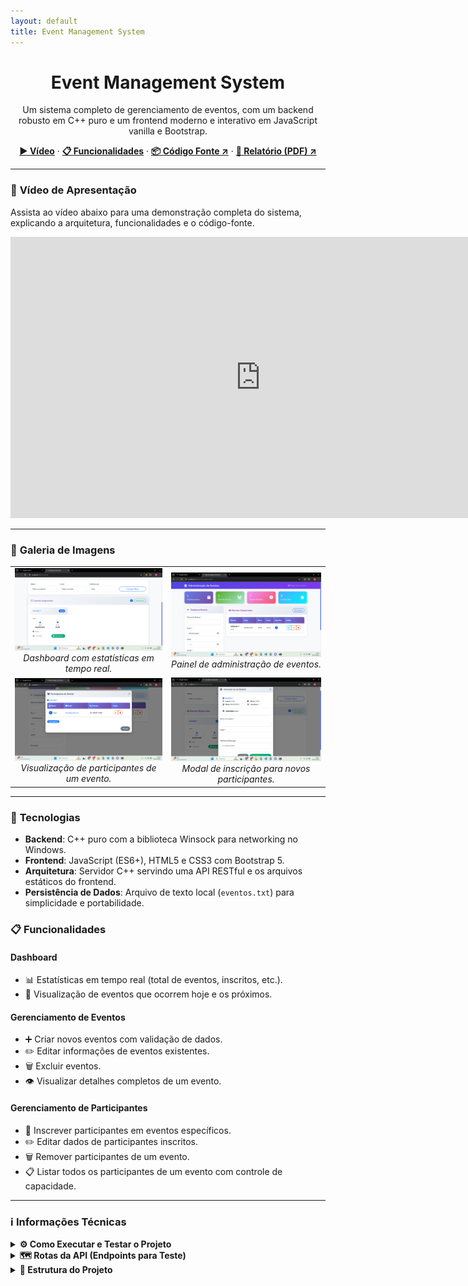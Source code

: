 ```yaml
---
layout: default
title: Event Management System
---
```


<div style="text-align: center;">
  <h1>Event Management System</h1>
  <p class="lead">
    Um sistema completo de gerenciamento de eventos, com um backend robusto em C++ puro e um frontend moderno e interativo em JavaScript vanilla e Bootstrap.
  </p>
</div>

<p align="center">
  <a href="#-vídeo-de-apresentação"><strong>▶️ Vídeo</strong></a> ·
  <a href="#-funcionalidades"><strong>📋 Funcionalidades</strong></a> ·
  <a href="https://github.com/SEU-USUARIO/SEU-REPOSITORIO"><strong>📦 Código Fonte ↗</strong></a> ·
  <a href="./assets/relatorio.pdf"><strong>📄 Relatório (PDF) ↗</strong></a>
</p>

---

### 🎥 **Vídeo de Apresentação**

Assista ao vídeo abaixo para uma demonstração completa do sistema, explicando a arquitetura, funcionalidades e o código-fonte.

<div align="center">
  <iframe width="800" height="450" src="https://www.youtube.com/embed/COLOQUE_O_ID_DO_SEU_VIDEO_AQUI" title="YouTube video player" frameborder="0" allow="accelerometer; autoplay; clipboard-write; encrypted-media; gyroscope; picture-in-picture; web-share" allowfullscreen></iframe>
</div>

---

### 📸 **Galeria de Imagens**

<table align="center">
  <tr>
    <td align="center">
      <img src="assets/foto1.png" alt="Dashboard" width="400"/>
      <br>
      <em>Dashboard com estatísticas em tempo real.</em>
    </td>
    <td align="center">
      <img src="assets/foto3.png" alt="Administração de Eventos" width="400"/>
      <br>
      <em>Painel de administração de eventos.</em>
    </td>
  </tr>
  <tr>
    <td align="center">
      <img src="assets/foto2.png" alt="Modal de Participantes" width="400"/>
      <br>
      <em>Visualização de participantes de um evento.</em>
    </td>
    <td align="center">
      <img src="assets/foto5.png" alt="Inscrição de Participante" width="400"/>
      <br>
      <em>Modal de inscrição para novos participantes.</em>
    </td>
  </tr>
</table>

---

### 🚀 **Tecnologias**

-   **Backend**: C++ puro com a biblioteca Winsock para networking no Windows.
-   **Frontend**: JavaScript (ES6+), HTML5 e CSS3 com Bootstrap 5.
-   **Arquitetura**: Servidor C++ servindo uma API RESTful e os arquivos estáticos do frontend.
-   **Persistência de Dados**: Arquivo de texto local (`eventos.txt`) para simplicidade e portabilidade.

### 📋 **Funcionalidades**

#### **Dashboard**
-   📊 Estatísticas em tempo real (total de eventos, inscritos, etc.).
-   📅 Visualização de eventos que ocorrem hoje e os próximos.

#### **Gerenciamento de Eventos**
-   ➕ Criar novos eventos com validação de dados.
-   ✏️ Editar informações de eventos existentes.
-   🗑️ Excluir eventos.
-   👁️ Visualizar detalhes completos de um evento.

#### **Gerenciamento de Participantes**
-   📝 Inscrever participantes em eventos específicos.
-   ✏️ Editar dados de participantes inscritos.
-   🗑️ Remover participantes de um evento.
-   📋 Listar todos os participantes de um evento com controle de capacidade.

---

### ℹ️ **Informações Técnicas**

<details>
  <summary><strong>⚙️ Como Executar e Testar o Projeto</strong></summary>

  Siga os passos abaixo para compilar e executar o projeto em um ambiente Windows.

  #### **Pré-requisitos**
  - Um compilador C++, como o **MinGW (g++)**, instalado e configurado no `PATH` do sistema.
  - Um navegador web moderno (Chrome, Firefox, Edge).
  - (Opcional) **Visual Studio Code** com a extensão **Thunder Client** para testar a API.

  #### **1. Compilando o Backend**
  Para criar o executável do servidor, você pode usar o script de compilação fornecido.
  1.  Abra um terminal (CMD ou PowerShell).
  2.  Navegue até a pasta raiz do projeto `EventManagement/`.
  3.  Execute o script de compilação:
      ```bash
      backend\compile_simple.bat
      ```
      Isso executará o comando `g++` com todos os parâmetros necessários e criará o arquivo `backend.exe` dentro da pasta `backend/build/`.

  #### **2. Executando o Servidor (Backend)**
  Com o backend compilado, para iniciar o servidor, basta usar o script principal.
  - **Método Simples:**
    1.  No Windows Explorer, navegue até a pasta raiz do seu projeto.
    2.  Encontre o arquivo **`run_backend.bat`** e dê um **duplo-clique** nele.
  - **Método via Terminal:**
    1.  Abra um terminal na pasta raiz do projeto.
    2.  Digite e execute: `run_backend.bat`

  Uma nova janela de terminal será aberta com a mensagem: `🚀 API Server started on port 8080...`. **Não feche esta janela.**

  #### **3. Acessando a Interface (Frontend)**
  Com o servidor rodando, abra seu navegador e acesse:
  -   **Painel de Administração:** `http://localhost:8080/frontend/admin.html`
  -   **Página de Inscrição:** `http://localhost:8080/frontend/index.html`
</details>

<details>
  <summary><strong>🗺️ Rotas da API (Endpoints para Teste)</strong></summary>

  | Funcionalidade | Método | URL | Corpo (JSON) de Exemplo |
  | :--- | :--- | :--- | :--- |
  | **Listar Eventos** | `GET` | `http://localhost:8080/api/eventos` | *(Nenhum)* |
  | **Obter Relatório**| `GET` | `http://localhost:8080/api/relatorio` | *(Nenhum)* |
  | **Criar Evento** | `POST`| `http://localhost:8080/api/eventos` | `{"nome":"Evento de Teste","data":"DD/MM/AAAA","hora":"HH:MM","local":"Online","descricao":"Descrição do evento"}` |
  | **Listar Participantes** |`GET` | `http://localhost:8080/api/eventos/1/participantes`| *(Nenhum)* |
  | **Editar Participante**|`PUT` | `http://localhost:8080/api/eventos/1/participantes/1`| `{"nome":"Novo Nome","email":"novo@email.com","contato":"(81) 99999-8888"}` |
  | **Deletar Evento** |`DELETE`|`http://localhost:8080/api/eventos/1` | *(Nenhum)* |
</details>

<details>
  <summary><strong>📁 Estrutura do Projeto</strong></summary>